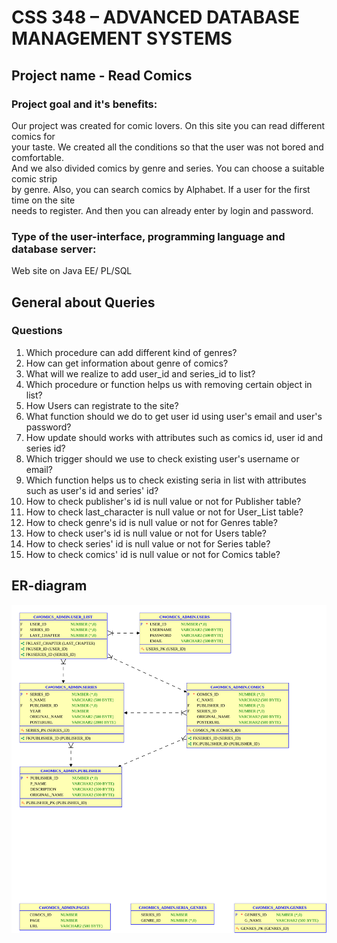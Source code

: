 # CSS 348 – ADVANCED DATABASE MANAGEMENT SYSTEMS
## Project name - Read Comics

### Project goal and it's benefits:<br>
Our project was created for comic lovers. On this site you can read different comics for<br>
your taste. We created all the conditions so that the user was not bored and comfortable.<br>
And we also divided comics by genre and series. You can choose a suitable comic strip<br>
by genre. Also, you can search comics by Alphabet. If a user for the first time on the site<br>
needs to register. And then you can already enter by login and password.<br>


### Type of the user-interface, programming language and database server:<br>
Web site on Java EE/ PL/SQL


## General about Queries

### Questions 
1. Which procedure can add different kind of genres? </br>
2. How can get information about genre of comics? </br>
3. What will we realize to add user_id and series_id to list? </br>
4. Which procedure or function helps us with removing certain object in list? </br>
5. How Users can registrate to the site?</br>
6. What function should we do to get user id using user's email and user's password? </br>
7. How update should works with attributes such as comics id, user id and series id? </br>
8. Which trigger should we use to check existing user's username or email? </br>
9. Which function helps us to check existing seria in list with attributes such as user's id and series' id?</br>
10. How to check publisher's id is null value or not for Publisher table? </br>
11. How to check last_character is null value or not for User_List table?</br>
12. How to check genre's id is null value or not for Genres table?</br>
13. How to check user's id is null value or not for Users table?</br>
14. How to check series' id is null value or not for Series table?</br>
15. How to check comics' id is null value or not for Comics table?</br>

## ER-diagram

![image info](ER.svg)
